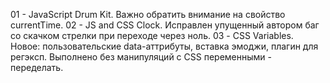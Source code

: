 01 - JavaScript Drum Kit. Важно обратить внимание на свойство currentTime.
02 - JS and CSS Clock. Исправлен упущенный автором баг со скачком стрелки при переходе через ноль.
03 - CSS Variables. Новое: пользовательские data-аттрибуты, вставка эмоджи, плагин для регэксп. Выполнено без манипуляций с CSS переменными - переделать.